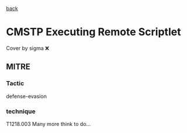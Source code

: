 [back](../index.md)
# CMSTP Executing Remote Scriptlet
Cover by sigma :x: 
## MITRE
### Tactic
defense-evasion
### technique
T1218.003
Many more think to do...